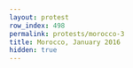```yaml
---
layout: protest
row_index: 498
permalink: protests/morocco-3
title: Morocco, January 2016
hidden: true
---
```

